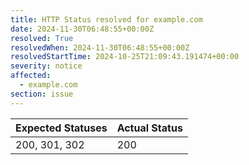 ```yaml
---
title: HTTP Status resolved for example.com
date: 2024-11-30T06:48:55+00:00Z
resolved: True
resolvedWhen: 2024-11-30T06:48:55+00:00Z
resolvedStartTime: 2024-10-25T21:09:43.191474+00:00
severity: notice
affected:
  - example.com
section: issue
---
```


| Expected Statuses | Actual Status  |
|-------------------|----------------|
| 200, 301, 302 | 200 |
